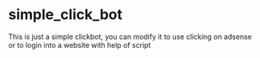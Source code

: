 # simple_click_bot
This is just a simple clickbot, you can modify it to use clicking on adsense or to login into a website with help of script
